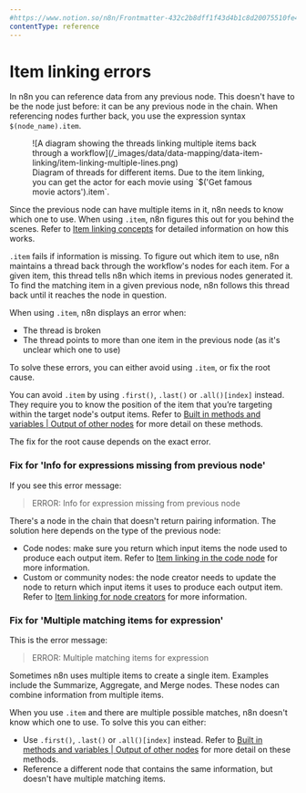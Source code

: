 ```yaml
---
#https://www.notion.so/n8n/Frontmatter-432c2b8dff1f43d4b1c8d20075510fe4
contentType: reference
---
```


# Item linking errors

In n8n you can reference data from any previous node. This doesn't have to be the node just before: it can be any previous node in the chain. When referencing nodes further back, you use the expression syntax `$(node_name).item`. 

<figure markdown>
![A diagram showing the threads linking multiple items back through a workflow](/_images/data/data-mapping/data-item-linking/item-linking-multiple-lines.png)
<figcaption markdown>Diagram of threads for different items. Due to the item linking, you can get the actor for each movie using `$('Get famous movie actors').item`.</figcaption>
</figure>

Since the previous node can have multiple items in it, n8n needs to know which one to use. When using `.item`, n8n figures this out for you behind the scenes. Refer to [Item linking concepts](/data/data-mapping/data-item-linking/item-linking-concepts.md) for detailed information on how this works.

`.item` fails if information is missing. To figure out which item to use, n8n maintains a thread back through the workflow's nodes for each item. For a given item, this thread tells n8n which items in previous nodes generated it. To find the matching item in a given previous node, n8n follows this thread back until it reaches the node in question.

When using `.item`, n8n displays an error when:

- The thread is broken
- The thread points to more than one item in the previous node (as it's unclear which one to use)

To solve these errors, you can either avoid using `.item`, or fix the root cause.

You can avoid `.item` by using `.first()`, `.last()` or `.all()[index]` instead. They require you to know the position of the item that you’re targeting within the target node's output items. Refer to [Built in methods and variables | Output of other nodes](/code/builtin/output-other-nodes.md) for more detail on these methods.

The fix for the root cause depends on the exact error.

### Fix for 'Info for expressions missing from previous node'

If you see this error message:

> ERROR: Info for expression missing from previous node

There's a node in the chain that doesn't return pairing information. The solution here depends on the type of the previous node:

- Code nodes: make sure you return which input items the node used to produce each output item. Refer to [Item linking in the code node](/data/data-mapping/data-item-linking/item-linking-code-node.md) for more information.
- Custom or community nodes: the node creator needs to update the node to return which input items it uses to produce each output item. Refer to [Item linking for node creators](/data/data-mapping/data-item-linking/item-linking-node-building.md) for more information.

### Fix for 'Multiple matching items for expression'

This is the error message:

> ERROR: Multiple matching items for expression

Sometimes n8n uses multiple items to create a single item. Examples include the Summarize, Aggregate, and Merge nodes. These nodes can combine information from multiple items.

When you use `.item` and there are multiple possible matches, n8n doesn't know which one to use. To solve this you can either:

- Use `.first()`, `.last()` or `.all()[index]` instead. Refer to [Built in methods and variables | Output of other nodes](/code/builtin/output-other-nodes.md) for more detail on these methods.
- Reference a different node that contains the same information, but doesn't have multiple matching items.
